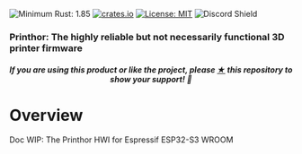 ![Minimum Rust: 1.85](https://img.shields.io/badge/Minimum%20Rust%20Version-1.85-green.svg)
[![crates.io](https://img.shields.io/crates/v/prinThor.svg)](https://crates.io/crates/prinThor)
[![License: MIT](https://img.shields.io/badge/License-MIT-yellow.svg)](https://opensource.org/licenses/MIT)
![Discord Shield](https://discordapp.com/api/guilds/1169965662618259456/widget.png?style=shield)

<h3>Printhor: The highly reliable but not necessarily functional 3D printer firmware</h3>

<h5><p align="center"><i>If you are using this product or like the project, please <a href="https://github.com/cbruiz/printhor/stargazers">★</a> this repository to show your support! 🤩</i></p></h5>

# Overview

Doc WIP: The Printhor HWI for Espressif ESP32-S3 WROOM 
